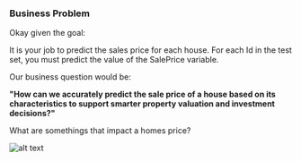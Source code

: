 ### Business Problem
Okay given the goal:

  It is your job to predict the sales price for each house. For each Id in the test set, you must predict the value of the SalePrice variable. 
  
Our business question would be:

  **"How can we accurately predict the sale price of a house based on its characteristics to support smarter property valuation and investment decisions?"**

  What are somethings that impact a homes price?

![alt text](file:///Users/yarayaghi/Downloads/Analysis-framework-of-affecting-factors-of-house-price.png)
